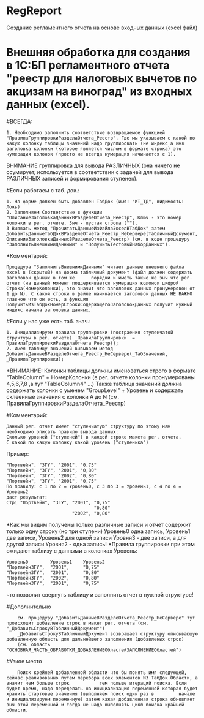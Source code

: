 # RegReport
Создание регламентного отчета на основе входных данных (excel файл)

# Внешняя обработка для создания в 1С:БП регламентного отчета "реестр для налоговых вычетов по акцизам на виноград" из входных данных (excel).

#ВСЕГДА:

    1. Необходимо заполнить соответствие возвращаемое функцией "ПравилаГруппировкиРазделаОтчета_Реестр". Где мы указываем с какой по какую колонку таблицы значений надо группировать (не индекс а имя заголовка колонки (которое является числом в формате строка) это нумерация колонок (просто не всегда нумерация начинается с 1).

ВНИМАНИЕ группировка для вывода РАЗЛИЧНЫХ (она ничего не ссумирует, используется в соответствии с задачей для вывода РАЗЛИЧНЫХ записей и формирования ступенек).

#Если работаем с таб. док.:

    1. На форме должен быть добавлен ТабДок (имя: "ИТ_ТД", видимость: Ложь)
    2. Заполняем Соответствие в функции "ОписаниеЗаголовкаДанныхВРазделеОтчета_Реестр", Ключ - это номер колонки в рег. отчете, Знч - пустая строка ("").
    3 Вызвать метод "ПрочитатьДанныеИзФайлаЭкселВТабДок" затем ДобавитьДанныеТабДокВРазделеОтчета_Реестр_НеСервере(ТабличныйДокумент, ОписаниеЗаголовкаДанныхВРазделеОтчета_Реестр) (см. в коде процедуру "ЗаполнитьВнешнимиДанными" и "ПолучитьТестовыйНаборДанных").

*Комментарий:

    Процедура "ЗаполнитьВнешнимиДанными" читает данные внешнего файла excel в (скрытый) на форма табличный документ (файл должен содержать заголовок данных в том же      порядки и иметь такие же знч что рег. отчет (на данный момент поддерживается нумерация колонок цифрой Строка(НомерКолонки), это значит что заголовок данных пронумеровон от 1 до N). С какой строки в файле начинается заголовок данных НЕ ВАЖНО главное что он есть, а функция ПолучитьИзТабДокНомерСтрокиСодержащегоЗаголовокДанных получит нужный индекс начала заголовка данных.

#Если у нас уже есть таб. знач.:

    1. Инициализируем правила группировки (постраения ступенчатой структуры в рег. отчете) _ПравилаГруппировки	= ПравилаГруппировкиРазделаОтчета_Реестр();
    2. Имея таблицу значений вызываем метод ДобавитьДанныеВРазделеОтчета_Реестр_НеСервере(_ТабЗначений, _ПравилаГруппировки);

*ВНИМАНИЕ: Колонки таблицы должны именоваться строго в формате "TableColumn" + НомерКолонки (в рег. отчете колонки пронумерованы 4,5,6,7,8 ,а тут "TableColumn4" ...)
Также таблица значений должна содержать колонки с уменем "GroupLevel" + Уровень и содержать склеенные значения с колонки А до N (см. ПравилаГруппировкиРазделаОтчета_Реестр)

#Комментарий:

    Данный рег. отчет имеет "ступенчатую" структуру по этому нам необходимо описать правило вывода данных:
    Сколько уровней ("ступеней") в каждой строке макета рег. отчета.
    С какой по какую колонку какой уровень ("ступенька")

Пример:

    "Портвейн", "ЗГУ", "2001", "0,75"
    "Портвейн", "ЗГУ", "2001", "0,80"
    "Портвейн", "ЗГУ", "2002", "0,80"
    "Портвейн", "ЗГУ", "2001", "0,75"
    По правилу: с 1 по 2 = Уровень0, с 3 по 3 = Уровень1, с 4 по 4 = Уровень2
    даст результат:
    Стр1 "Портвейн", "ЗГУ", "2001", "0,75"
                                    "0,80"
                            "2002", "0,80"
                     
*Как мы видим получены только различные записи и отчет содержит только одну строку (но три ступени)
Уровень0 одна запись, Уровень1 две записи, Уровень2 для одной записи Уровня3 - две записи, а для другой записи Уровня2 - одна запись!
*Правила группировки при этом ожидают таблизу с данными в колонках Уровень:
    
    Уровень0        Уровень1    Уровень2
    "ПортвейнЗГУ",  "2001",     "0,75"
    "ПортвейнЗГУ",  "2001",     "0,80"
    "ПортвейнЗГУ",  "2002",     "0,80"
    "ПортвейнЗГУ",  "2001",     "0,75"
    
что позволит свернуть таблицу и заполнить отчет в нужной структуре!


#Дополнительно

        см. процедуру "ДобавитьДанныеВРазделеОтчета_Реестр_НеСервере" тут происходит добавление строк в макет рег. отчета (см. "_ДобавитьСтрокуВТабличныйДокумент")
        _ДобавитьСтрокуВТабличныйДокумент возвращает структуру описывающую добавленную область для дальнейшего заполнения (добавленых строк)
        (см. область "ОСНОВНАЯ_ЧАСТЬ_ОБРАБОТКИ_ДОБАВЛЕНИЕОбластейЗАПОЛНЕНИЕОбластей") 


#Узкое место

        Поиск крейней добавленной области что бы понять имя следующей, сейчас реализованно путем перебора всех элементов ИЗ ТабДок.Области, а значит чем больше строк           тем польше итераций поиска. Если будет время, надо переделать на инициализацию переменной которая будет хранить стартовые значения (выполняем поиск один раз в         начале и инициализируем переменную) затем кажая добавленная строка обновляет знч этой переменной и тогда не надо выполнять цикл поиска крайней области.
